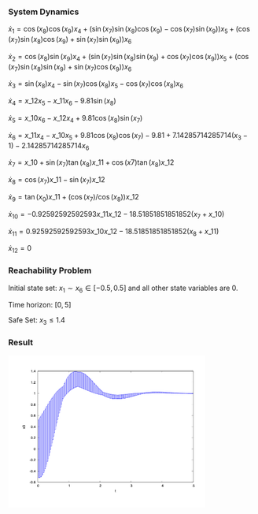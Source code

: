 ### System Dynamics

$\dot{x}_1 = \cos(x_8) \cos(x_9) x_4 + (\sin(x_7) \sin(x_8) \cos(x_9) - \cos(x_7) \sin(x_9)) x_5 + (\cos(x_7) \sin(x_8) \cos(x_9) + \sin(x_7) \sin(x_9)) x_6$

$\dot{x}_2 = \cos(x_8) \sin(x_9) x_4 + (\sin(x_7) \sin(x_8) \sin(x_9) + \cos(x_7) \cos(x_9)) x_5 + (\cos(x_7) \sin(x_8) \sin(x_9) + \sin(x_7) \cos(x_9)) x_6$

$\dot{x}_3 = \sin(x_8) x_4 - \sin(x_7) \cos(x_8) x_5 - \cos(x_7) \cos(x_8) x_6$

$\dot{x}_4 = x\_{12} x_5 - x\_{11} x_6 - 9.81 \sin(x_8)$

$\dot{x}_5 = x\_{10} x_6 - x\_{12} x_4 + 9.81 \cos(x_8) \sin(x_7)$

$\dot{x}_6 = x\_{11} x_4 - x\_{10} x_5 + 9.81 \cos(x_8) \cos(x_7) - 9.81 + 7.14285714285714 (x_3 - 1) - 2.14285714285714 x_6$

$\dot{x}_7 = x\_{10} + \sin(x_7) \tan(x_8) x\_{11} + \cos(x7)\tan(x_8) x\_{12}$

$\dot{x}_8 = \cos(x_7) x\_{11} - \sin(x_7) x\_{12}$

$\dot{x}_9 = \tan(x_0)x\_{11} + (\cos(x_7)/\cos(x_8)) x\_{12}$

$\dot{x}_{10} = -0.92592592592593 x\_{11} x\_{12} - 18.51851851851852 (x_7 + x\_{10})$

$\dot{x}_{11} = 0.92592592592593 x\_{10} x\_{12} - 18.51851851851852 (x_8 + x\_{11})$

$\dot{x}_{12} = 0$



### Reachability Problem

Initial state set: $x_1 \sim x_6 \in {[-0.5,0.5]}$ and all other state variables are $0$.


Time horizon: $[0,5]$


Safe Set: $x_3\leq 1.4$



### Result

<img src='../../../images/benchmarks/quadrotor.png' width='400'>
